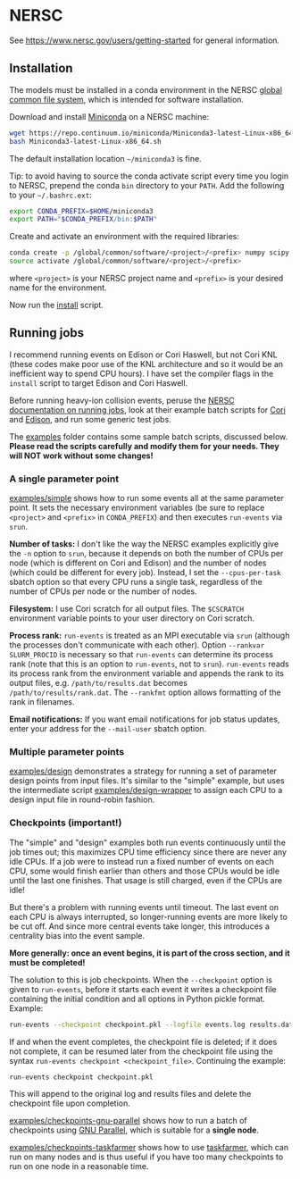 # NERSC

See https://www.nersc.gov/users/getting-started for general information.

## Installation

The models must be installed in a conda environment in the NERSC [global common file system](https://www.nersc.gov/users/storage-and-file-systems/file-systems/global-common-file-system), which is intended for software installation.

Download and install [Miniconda](https://conda.io/miniconda.html) on a NERSC machine:
```bash
wget https://repo.continuum.io/miniconda/Miniconda3-latest-Linux-x86_64.sh
bash Miniconda3-latest-Linux-x86_64.sh
```
The default installation location `~/miniconda3` is fine.

Tip: to avoid having to source the conda activate script every time you login to NERSC, prepend the conda `bin` directory to your `PATH`.
Add the following to your `~/.bashrc.ext`:
```bash
export CONDA_PREFIX=$HOME/miniconda3
export PATH="$CONDA_PREFIX/bin:$PATH"
```

Create and activate an environment with the required libraries:
```bash
conda create -p /global/common/software/<project>/<prefix> numpy scipy cython h5py
source activate /global/common/software/<project>/<prefix>
```
where `<project>` is your NERSC project name and `<prefix>` is your desired name for the environment.

Now run the [install](install) script.

## Running jobs

I recommend running events on Edison or Cori Haswell, but not Cori KNL (these codes make poor use of the KNL architecture and so it would be an inefficient way to spend CPU hours).
I have set the compiler flags in the `install` script to target Edison and Cori Haswell.

Before running heavy-ion collision events, peruse the [NERSC documentation on running jobs](http://www.nersc.gov/users/computational-systems/cori/running-jobs), look at their example batch scripts for [Cori](https://www.nersc.gov/users/computational-systems/cori/running-jobs/example-batch-scripts) and [Edison](https://www.nersc.gov/users/computational-systems/edison/running-jobs/example-batch-scripts), and run some generic test jobs.

The [examples](examples) folder contains some sample batch scripts, discussed below.
__Please read the scripts carefully and modify them for your needs.
They will NOT work without some changes!__

### A single parameter point

[examples/simple](examples/simple) shows how to run some events all at the same parameter point.
It sets the necessary environment variables (be sure to replace `<project>` and `<prefix>` in `CONDA_PREFIX`) and then executes `run-events` via `srun`.

__Number of tasks:__
I don't like the way the NERSC examples explicitly give the `-n` option to `srun`, because it depends on both the number of CPUs per node (which is different on Cori and Edison) and the number of nodes (which could be different for every job).
Instead, I set the `--cpus-per-task` sbatch option so that every CPU runs a single task, regardless of the number of CPUs per node or the number of nodes.

__Filesystem:__
I use Cori scratch for all output files.
The `$CSCRATCH` environment variable points to your user directory on Cori scratch.

__Process rank:__
`run-events` is treated as an MPI executable via `srun` (although the processes don't communicate with each other).
Option `--rankvar SLURM_PROCID` is necessary so that `run-events` can determine its process rank (note that this is an option to `run-events`, not to `srun`).
`run-events` reads its process rank from the environment variable and appends the rank to its output files, e.g. `/path/to/results.dat` becomes `/path/to/results/rank.dat`.
The `--rankfmt` option allows formatting of the rank in filenames.

__Email notifications:__
If you want email notifications for job status updates, enter your address for the `--mail-user` sbatch option.

### Multiple parameter points

[examples/design](examples/design) demonstrates a strategy for running a set of parameter design points from input files.
It's similar to the "simple" example, but uses the intermediate script [examples/design-wrapper](examples/design-wrapper) to assign each CPU to a design input file in round-robin fashion.

### Checkpoints (important!)

The "simple" and "design" examples both run events continuously until the job times out;
this maximizes CPU time efficiency since there are never any idle CPUs.
If a job were to instead run a fixed number of events on each CPU, some would finish earlier than others and those CPUs would be idle until the last one finishes.
That usage is still charged, even if the CPUs are idle!

But there's a problem with running events until timeout.
The last event on each CPU is always interrupted, so longer-running events are more likely to be cut off.
And since more central events take longer, this introduces a centrality bias into the event sample.

__More generally: once an event begins, it is part of the cross section, and it must be completed!__

The solution to this is job checkpoints.
When the `--checkpoint` option is given to `run-events`, before it starts each event it writes a checkpoint file containing the initial condition and all options in Python pickle format.
Example:
```bash
run-events --checkpoint checkpoint.pkl --logfile events.log results.dat
```
If and when the event completes, the checkpoint file is deleted;
if it does not complete, it can be resumed later from the checkpoint file using the syntax `run-events checkpoint <checkpoint_file>`.
Continuing the example:
```bash
run-events checkpoint checkpoint.pkl
```
This will append to the original log and results files and delete the checkpoint file upon completion.

[examples/checkpoints-gnu-parallel](examples/checkpoints-gnu-parallel) shows how to run a batch of checkpoints using [GNU Parallel](https://www.gnu.org/software/parallel), which is suitable for a __single node__.

[examples/checkpoints-taskfarmer](examples/checkpoints-taskfarmer) shows how to use [taskfarmer](https://www.nersc.gov/users/data-analytics/workflow-tools/taskfarmer), which can run on many nodes and is thus useful if you have too many checkpoints to run on one node in a reasonable time.
